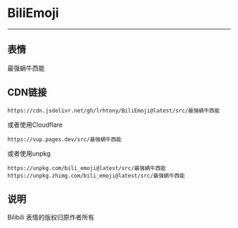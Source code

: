 # BiliEmoji
---
## 表情
最强蜗牛西能
## CDN链接
```
https://cdn.jsdelivr.net/gh/lrhtony/BiliEmoji@latest/src/最强蜗牛西能
```
或者使用Cloudflare
```
https://vup.pages.dev/src/最强蜗牛西能
```
或者使用unpkg
```
https://unpkg.com/bili_emoji@latest/src/最强蜗牛西能
https://unpkg.zhimg.com/bili_emoji@latest/src/最强蜗牛西能
```
## 说明
Bilibili 表情的版权归原作者所有

